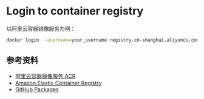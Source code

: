 # Login to container registry

以阿里云容器镜像服务为例：

```bash
docker login --username=your_username registry.cn-shanghai.aliyuncs.com
```

## 参考资料

- [阿里云容器镜像服务 ACR](https://cr.console.aliyun.com/?spm=5176.8351553.products-recent.dacr.3d2a1991xq4LcJ)
- [Amazon Elastic Container Registry](https://aws.amazon.com/cn/ecr/)
- [GitHub Packages](https://github.com/features/packages)
